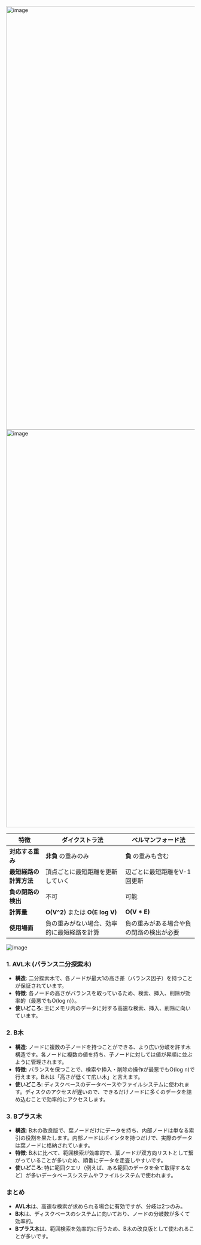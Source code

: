 

<img width="1132" alt="image" src="https://github.com/user-attachments/assets/6bae900a-1e39-4731-bbb6-7b308c575f01" />




<img width="1064" alt="image" src="https://github.com/user-attachments/assets/9c8ae8dc-7ea9-430f-bf57-3d0fdee6376a" />




| 特徴                  | ダイクストラ法                              | ベルマンフォード法                              |
|-----------------------|--------------------------------------------|-----------------------------------------------|
| **対応する重み**       | **非負** の重みのみ                             | **負** の重みも含む                                |
| **最短経路の計算方法** | 頂点ごとに最短距離を更新していく            | 辺ごとに最短距離をV-1回更新                   |
| **負の閉路の検出**     | 不可                                       | 可能                                          |
| **計算量**             | **O(V^2)** または **O(E log V)**            | **O(V * E)**                                  |
| **使用場面**           | 負の重みがない場合、効率的に最短経路を計算 | 負の重みがある場合や負の閉路の検出が必要     |




![image](https://github.com/user-attachments/assets/30647e75-1a00-45e2-ad97-d4b2bf71db61)


### 1. **AVL木 (バランス二分探索木)**
- **構造**: 二分探索木で、各ノードが最大1の高さ差（バランス因子）を持つことが保証されています。
- **特徴**: 各ノードの高さがバランスを取っているため、検索、挿入、削除が効率的（最悪でもO(log n)）。
- **使いどころ**: 主にメモリ内のデータに対する高速な検索、挿入、削除に向いています。

### 2. **B木**
- **構造**: ノードに複数の子ノードを持つことができる、より広い分岐を許す木構造です。各ノードに複数の値を持ち、子ノードに対しては値が昇順に並ぶように管理されます。
- **特徴**: バランスを保つことで、検索や挿入・削除の操作が最悪でもO(log n)で行えます。B木は「高さが低くて広い木」と言えます。
- **使いどころ**: ディスクベースのデータベースやファイルシステムに使われます。ディスクのアクセスが遅いので、できるだけノードに多くのデータを詰め込むことで効率的にアクセスします。

### 3. **Bプラス木**
- **構造**: B木の改良版で、葉ノードだけにデータを持ち、内部ノードは単なる索引の役割を果たします。内部ノードはポインタを持つだけで、実際のデータは葉ノードに格納されています。
- **特徴**: B木に比べて、範囲検索が効率的で、葉ノードが双方向リストとして繋がっていることが多いため、順番にデータを走査しやすいです。
- **使いどころ**: 特に範囲クエリ（例えば、ある範囲のデータを全て取得するなど）が多いデータベースシステムやファイルシステムで使われます。

### まとめ
- **AVL木**は、高速な検索が求められる場合に有効ですが、分岐は2つのみ。
- **B木**は、ディスクベースのシステムに向いており、ノードの分岐数が多くて効率的。
- **Bプラス木**は、範囲検索を効率的に行うため、B木の改良版として使われることが多いです。

